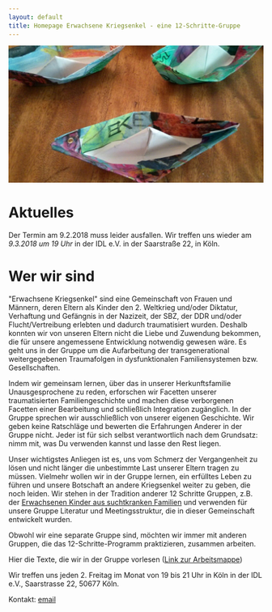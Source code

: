 ```yaml
---
layout: default
title: Homepage Erwachsene Kriegsenkel - eine 12-Schritte-Gruppe
---
```


![EKE Schiffe](schiffe_eke.jpg)

# Aktuelles

Der Termin am 9.2.2018 muss leider ausfallen. Wir treffen uns wieder am *9.3.2018 um 19 Uhr* in der IDL e.V. in der
Saarstraße 22, in Köln.

# Wer wir sind

"Erwachsene Kriegsenkel" sind eine Gemeinschaft von Frauen und Männern, deren Eltern als Kinder den 2. Weltkrieg und/oder Diktatur, Verhaftung und Gefängnis in der Nazizeit, der SBZ, der DDR und/oder Flucht/Vertreibung erlebten und dadurch traumatisiert wurden. Deshalb konnten wir von unseren Eltern nicht die Liebe und Zuwendung bekommen, die für unsere angemessene Entwicklung notwendig gewesen wäre. Es geht uns in der Gruppe um die Aufarbeitung der transgenerational weitergegebenen Traumafolgen in dysfunktionalen Familiensystemen bzw. Gesellschaften.

Indem wir gemeinsam lernen, über das in unserer Herkunftsfamilie Unausgesprochene zu reden, erforschen wir Facetten unserer traumatisierten Familiengeschichte und machen diese verborgenen Facetten einer Bearbeitung und schließlich Integration zugänglich. In der Gruppe sprechen wir ausschließlich von unserer eigenen Geschichte. Wir geben keine Ratschläge und bewerten die Erfahrungen Anderer in der Gruppe nicht. Jeder ist für sich selbst verantwortlich nach dem Grundsatz: nimm mit, was Du verwenden kannst und lasse den Rest liegen.

Unser wichtigstes Anliegen ist es, uns vom Schmerz der Vergangenheit zu lösen und nicht länger die unbestimmte Last unserer Eltern tragen zu müssen. Vielmehr wollen wir in der Gruppe lernen, ein erfülltes Leben zu führen und unsere Botschaft an andere Kriegsenkel weiter zu geben, die noch leiden.
Wir stehen in der Tradition anderer 12 Schritte Gruppen, z.B. der [Erwachsenen Kinder aus suchtkranken Familien](http://www.eksev.org) und verwenden für unsere Gruppe Literatur und Meetingsstruktur, die in dieser Gemeinschaft entwickelt wurden.

Obwohl wir eine separate Gruppe sind, möchten wir immer mit anderen Gruppen, die das 12-Schritte-Programm praktizieren, zusammen arbeiten.

Hier die Texte, die wir in der Gruppe vorlesen ([Link zur Arbeitsmappe](ArbeitsmappeEKE.pdf))

Wir treffen uns jeden 2. Freitag im Monat von 19 bis 21 Uhr in Köln
in der IDL e.V., Saarstrasse 22, 50677 Köln.

Kontakt: [email](mailto:eke.freitag.koeln@gmail.com)
